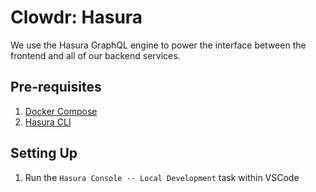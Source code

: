 # Clowdr: Hasura

We use the Hasura GraphQL engine to power the interface between the frontend and
all of our backend services.

## Pre-requisites

1. [Docker Compose](https://docs.docker.com/compose/)
1. [Hasura CLI](https://hasura.io/docs/1.0/graphql/core/hasura-cli/install-hasura-cli.html)

## Setting Up

1. Run the `Hasura Console -- Local Development` task within VSCode
